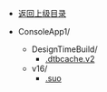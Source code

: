 - [返回上级目录](../)

- ConsoleApp1/
    - DesignTimeBuild/
        - [.dtbcache.v2](.dtbcache.v2)
    - v16/
        - [.suo](.suo)